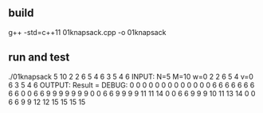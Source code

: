 ## build
g++ -std=c++11 01knapsack.cpp -o 01knapsack


## run and test
./01knapsack
5
10
2 2 6 5 4
6 3 5 4 6
INPUT:
 N=5
 M=10
 w=0 2 2 6 5 4
 v=0 6 3 5 4 6
OUTPUT:
 Result = DEBUG:
0 0 0 0 0 0 0 0 0 0 0
0 0 6 6 6 6 6 6 6 6 6
0 0 6 6 9 9 9 9 9 9 9
0 0 6 6 9 9 9 9 11 11 14
0 0 6 6 9 9 9 10 11 13 14
0 0 6 6 9 9 12 12 15 15 15
15
